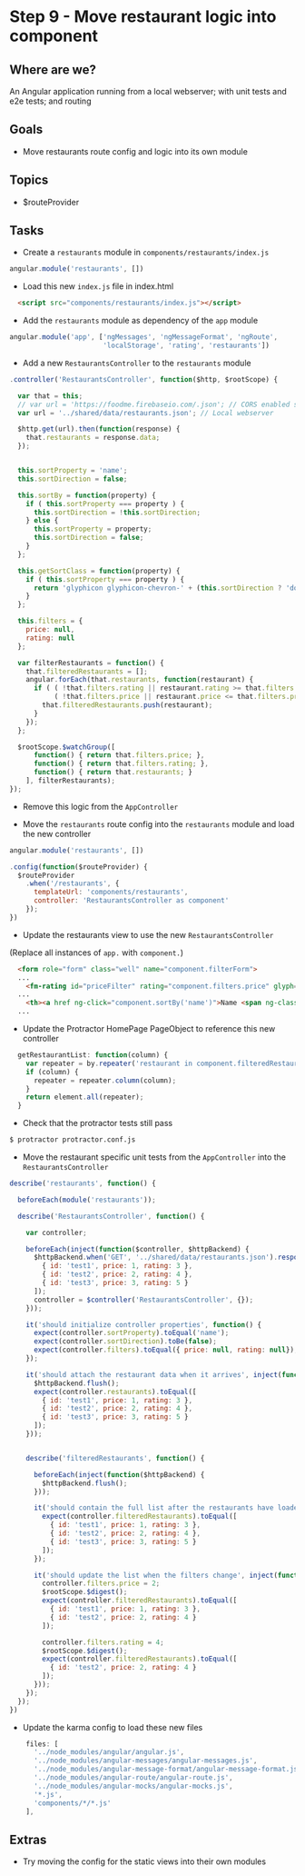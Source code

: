 # Step 9 - Move restaurant logic into component

## Where are we?

An Angular application running from a local webserver;
with unit tests and e2e tests; and routing

## Goals

* Move restaurants route config and logic into its own module

## Topics

* $routeProvider

## Tasks

* Create a `restaurants` module in `components/restaurants/index.js`

```js
angular.module('restaurants', [])

```

* Load this new `index.js` file in index.html

```html
  <script src="components/restaurants/index.js"></script>
```

* Add the `restaurants` module as dependency of the `app` module

```js
angular.module('app', ['ngMessages', 'ngMessageFormat', 'ngRoute',
                       'localStorage', 'rating', 'restaurants'])

```

* Add a new `RestaurantsController` to the `restaurants` module

```js
.controller('RestaurantsController', function($http, $rootScope) {

  var that = this;
  // var url = 'https://foodme.firebaseio.com/.json'; // CORS enabled server
  var url = '../shared/data/restaurants.json'; // Local webserver

  $http.get(url).then(function(response) {
    that.restaurants = response.data;
  });


  this.sortProperty = 'name';
  this.sortDirection = false;

  this.sortBy = function(property) {
    if ( this.sortProperty === property ) {
      this.sortDirection = !this.sortDirection;
    } else {
      this.sortProperty = property;
      this.sortDirection = false;
    }
  };

  this.getSortClass = function(property) {
    if ( this.sortProperty === property ) {
      return 'glyphicon glyphicon-chevron-' + (this.sortDirection ? 'down' : 'up');
    }
  };

  this.filters = {
    price: null,
    rating: null
  };

  var filterRestaurants = function() {
    that.filteredRestaurants = [];
    angular.forEach(that.restaurants, function(restaurant) {
      if ( ( !that.filters.rating || restaurant.rating >= that.filters.rating ) &&
           ( !that.filters.price || restaurant.price <= that.filters.price ) ) {
        that.filteredRestaurants.push(restaurant);
      }
    });
  };

  $rootScope.$watchGroup([
      function() { return that.filters.price; },
      function() { return that.filters.rating; },
      function() { return that.restaurants; }
    ], filterRestaurants);
});
```

* Remove this logic from the `AppController`

* Move the `restaurants` route config into the `restaurants` module and load the new controller

```js
angular.module('restaurants', [])

.config(function($routeProvider) {
  $routeProvider
    .when('/restaurants', {
      templateUrl: 'components/restaurants',
      controller: 'RestaurantsController as component'
    });
})
```

* Update the restaurants view to use the new `RestaurantsController`

(Replace all instances of `app.` with `component.`)

```html
  <form role="form" class="well" name="component.filterForm">
  ...
    <fm-rating id="priceFilter" rating="component.filters.price" glyph="gbp"></fm-rating>
  ...
    <th><a href ng-click="component.sortBy('name')">Name <span ng-class="component.getSortClass('name')">
  ...
```

* Update the Protractor HomePage PageObject to reference this new controller

```js
  getRestaurantList: function(column) {
    var repeater = by.repeater('restaurant in component.filteredRestaurants');
    if (column) {
      repeater = repeater.column(column);
    }
    return element.all(repeater);
  }
```

* Check that the protractor tests still pass

```bash
$ protractor protractor.conf.js
```

* Move the restaurant specific unit tests from the `AppController` into the `RestaurantsController`

```js
describe('restaurants', function() {

  beforeEach(module('restaurants'));

  describe('RestaurantsController', function() {

    var controller;

    beforeEach(inject(function($controller, $httpBackend) {
      $httpBackend.when('GET', '../shared/data/restaurants.json').respond([
        { id: 'test1', price: 1, rating: 3 },
        { id: 'test2', price: 2, rating: 4 },
        { id: 'test3', price: 3, rating: 5 }
      ]);
      controller = $controller('RestaurantsController', {});
    }));

    it('should initialize controller properties', function() {
      expect(controller.sortProperty).toEqual('name');
      expect(controller.sortDirection).toBe(false);
      expect(controller.filters).toEqual({ price: null, rating: null});
    });

    it('should attach the restaurant data when it arrives', inject(function($httpBackend) {
      $httpBackend.flush();
      expect(controller.restaurants).toEqual([
        { id: 'test1', price: 1, rating: 3 },
        { id: 'test2', price: 2, rating: 4 },
        { id: 'test3', price: 3, rating: 5 }
      ]);
    }));


    describe('filteredRestaurants', function() {

      beforeEach(inject(function($httpBackend) {
        $httpBackend.flush();
      }));

      it('should contain the full list after the restaurants have loaded', function() {
        expect(controller.filteredRestaurants).toEqual([
          { id: 'test1', price: 1, rating: 3 },
          { id: 'test2', price: 2, rating: 4 },
          { id: 'test3', price: 3, rating: 5 }
        ]);
      });

      it('should update the list when the filters change', inject(function($rootScope) {
        controller.filters.price = 2;
        $rootScope.$digest();
        expect(controller.filteredRestaurants).toEqual([
          { id: 'test1', price: 1, rating: 3 },
          { id: 'test2', price: 2, rating: 4 }
        ]);

        controller.filters.rating = 4;
        $rootScope.$digest();
        expect(controller.filteredRestaurants).toEqual([
          { id: 'test2', price: 2, rating: 4 }
        ]);
      }));
    });
  });
})
```

* Update the karma config to load these new files

```js
    files: [
      '../node_modules/angular/angular.js',
      '../node_modules/angular-messages/angular-messages.js',
      '../node_modules/angular-message-format/angular-message-format.js',
      '../node_modules/angular-route/angular-route.js',
      '../node_modules/angular-mocks/angular-mocks.js',
      '*.js',
      'components/*/*.js'
    ],
```


## Extras

* Try moving the config for the static views into their own modules